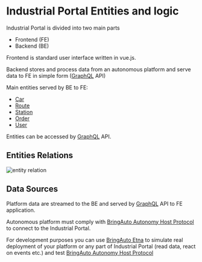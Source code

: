 
# Industrial Portal Entities and logic

Industrial Portal is divided into two main parts

- Frontend (FE)
- Backend (BE)

Frontend is standard user interface written in vue.js.

Backend stores and process data from an autonomous platform and serve
data to FE in simple form ([GraphQL] API)

Main entities served by BE to FE:

- [Car]
- [Route]
- [Station]
- [Order]
- [User]

Entities can be accessed by [GraphQL] API.

## Entities Relations

![entity relation](./img/EntitiesRelations.png "Entity relations")

## Data Sources

Platform data are streamed to the BE and served by [GraphQL] API to
FE application.

Autonomous platform must comply with [BringAuto Autonomy Host Protocol] to connect to the Industrial Portal.

For development purposes you can use [BringAuto Etna] to
simulate real deployment of your platform or any part of Industrial Portal
(read data, react on events etc.) and test [BringAuto Autonomy Host Protocol]



[Car]: ./Car.md
[Route]: ./Route.md
[Station]: ./Station.md
[Order]: ./Order.md
[User]: ./User.md
[GraphQL]: ./GraphQL.md

[BringAuto Autonomy Host Protocol]: https://drive.google.com/drive/folders/1ZE9VRs86QtP6GqTJBl6vRJLmkh1lTEc5
[BringAuto Etna]: https://github.com/bringauto/etna
